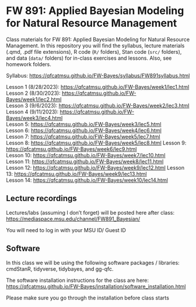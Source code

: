 # FW 891: Applied Bayesian Modeling for Natural Resource Management

Class materials for FW 891: Applied Bayesian Modeling for Natural
Resource Management. In this repository you will find the syllabus,
lecture materials (.qmd, .pdf file extensions), R code (`R/` folders),
Stan code (`src/` folders), and data (`data/` folders) for in-class
exercises and lessons. Also, see homework folders.

Syllabus:
<https://qfcatmsu.github.io/FW-Bayes/syllabus/FW891syllabus.html>

Lesson 1 (8/28/2023):
<https://qfcatmsu.github.io/FW-Bayes/week1/lec1.html>  
Lesson 2 (8/30/2023):
<https://qfcatmsu.github.io/FW-Bayes/week1/lec2.html>  
Lesson 3 (9/6/2023):
<https://qfcatmsu.github.io/FW-Bayes/week2/lec3.html>  
Lesson 4 (9/11/2023):
<https://qfcatmsu.github.io/FW-Bayes/week3/lec4.html>  
Lesson 5: <https://qfcatmsu.github.io/FW-Bayes/week3/lec5.html>  
Lesson 6: <https://qfcatmsu.github.io/FW-Bayes/week4/lec6.html>  
Lesson 7: <https://qfcatmsu.github.io/FW-Bayes/week5/lec7.html>  
Lesson 8: <https://qfcatmsu.github.io/FW-Bayes/week5/lec8.html>
Lesson 9: <https://qfcatmsu.github.io/FW-Bayes/week6/lec9.html>  
Lesson 10: <https://qfcatmsu.github.io/FW-Bayes/week7/lec10.html>  
Lesson 11: <https://qfcatmsu.github.io/FW-Bayes/week8/lec11.html>  
Lesson 12: <https://qfcatmsu.github.io/FW-Bayes/week9/lec12.html>
Lesson 13: <https://qfcatmsu.github.io/FW-Bayes/week9/lec13.html>  
Lesson 14: <https://qfcatmsu.github.io/FW-Bayes/week10/lec14.html>  

## Lecture recordings

Lectures/labs (assuming I don’t forget) will be posted here after
class:  
<https://mediaspace.msu.edu/channel/FW891_Bayesian/>  
  
You will need to log in with your MSU ID/ Guest ID

## Software

In this class we will be using the following software packages /
libraries: cmdStanR, tidyverse, tidybayes, and gg-qfc.

The software installation instructions for the class are here:  
<a
href="https://qfcatmsu.github.io/FW-Bayes/installation/software_installation.html"
target="_blank">https://qfcatmsu.github.io/FW-Bayes/installation/software_installation.html</a>

Please make sure you go through the installation before class starts

